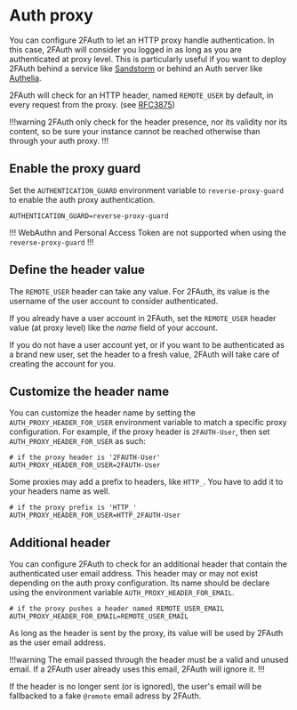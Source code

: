 # Auth proxy

You can configure 2FAuth to let an HTTP proxy handle authentication. In this case, 2FAuth will consider you logged in as long as you are authenticated at proxy level. This is particularly useful if you want to deploy 2FAuth behind a service like <a href="https://sandstorm.io/" target="_blank">Sandstorm</a> or behind an Auth server like <a href="https://www.authelia.com/docs/" target="_blank">Authelia</a>.

2FAuth will check for an HTTP header, named `REMOTE_USER` by default, in every request from the proxy. (see <a href="https://datatracker.ietf.org/doc/html/rfc3875#section-4.1.10" target="_blank">RFC3875</a>)

!!!warning
2FAuth only check for the header presence, nor its validity nor its content, so be sure your instance cannot be reached otherwise than through your auth proxy.
!!!

## Enable the proxy guard

Set the `AUTHENTICATION_GUARD` environment variable to `reverse-proxy-guard` to enable the auth proxy authentication.  

```env In your .env file:
AUTHENTICATION_GUARD=reverse-proxy-guard
```

!!!
WebAuthn and Personal Access Token are not supported when using the `reverse-proxy-guard`
!!!

## Define the header value

The `REMOTE_USER` header can take any value. For 2FAuth, its value is the username of the user account to consider authenticated.

If you already have a user account in 2FAuth, set the `REMOTE_USER` header value (at proxy level) like the _name_ field of your account.

If you do not have a user account yet, or if you want to be authenticated as a brand new user, set the header to a fresh value, 2FAuth will take care of creating the account for you.

## Customize the header name

You can customize the header name by setting the `AUTH_PROXY_HEADER_FOR_USER` environment variable to match a specific proxy configuration. For example, if the proxy header is `2FAUTH-User`, then set `AUTH_PROXY_HEADER_FOR_USER` as such:

```env In your .env file:
# if the proxy header is '2FAUTH-User'
AUTH_PROXY_HEADER_FOR_USER=2FAUTH-User
```

Some proxies may add a prefix to headers, like `HTTP_`. You have to add it to your headers name as well.

```env In your .env file:
# if the proxy prefix is 'HTTP_'
AUTH_PROXY_HEADER_FOR_USER=HTTP_2FAUTH-User
```

## Additional header

You can configure 2FAuth to check for an additional header that contain the authenticated user email address. This header may or may not exist depending on the auth proxy configuration. Its name should be declare using the environment variable `AUTH_PROXY_HEADER_FOR_EMAIL`.

```env In your .env file:
# if the proxy pushes a header named REMOTE_USER_EMAIL
AUTH_PROXY_HEADER_FOR_EMAIL=REMOTE_USER_EMAIL
```

As long as the header is sent by the proxy, its value will be used by 2FAuth as the user email address.

!!!warning
The email passed through the header must be a valid and unused email. If a 2FAuth user already uses this email, 2FAuth will ignore it.
!!!

If the header is no longer sent (or is ignored), the user's email will be fallbacked to a fake `@remote` email adress by 2FAuth.
